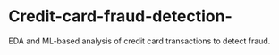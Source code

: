 # Credit-card-fraud-detection-
EDA and ML-based analysis of credit card transactions to detect fraud.
